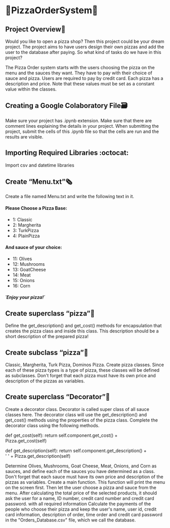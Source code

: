 # 🍕PizzaOrderSystem🍕

## Project Overview💼 

Would you like to open a pizza shop? Then this project could be your dream project. The project aims to have users design their own pizzas and add the user to the database after paying. So what kind of tasks do we have in this project?

The Pizza Order system starts with the users choosing the pizza on the menu and the sauces they want.  They have to pay with their choice of sauce and pizza.  Users are required to pay by credit card.  Each pizza has a description and price.  Note that these values ​​must be set as a constant value within the classes.

## Creating a Google Colaboratory File🗃️

Make sure your project has .ipynb extension.
Make sure that there are comment lines explaining the details in your project.
When submitting the project, submit the cells of this .ipynb file so that the cells are run and the results are visible.

## Importing Required Libraries :octocat:
Import csv and datetime libraries

## Create “Menu.txt”🗞️
Create a file named Menu.txt and write the following text in it.

#### Please Choose a Pizza Base: 
- 1: Classic
- 2: Margherita 
- 3: TurkPizza 
- 4: PlainPizza 
#### And sauce of your choice: 
- 11: Olives 
- 12: Mushrooms 
- 13: GoatCheese 
- 14: Meat 
- 15: Onions 
- 16: Corn 
##### ´Enjoy your pizza!´

## Create superclass “pizza”🧀
Define the get_description() and get_cost() methods for encapsulation that creates the pizza class and inside this class.
This description should be a short description of the prepared pizza!

## Create subclass “pizza”🥩
Classic, Margherita, Turk Pizza, Dominos Pizza. Create pizza classes. Since each of these pizza types is a type of pizza, these classes will be defined as subclasses.
Don't forget that each pizza must have its own price and description of the pizzas as variables.

## Create superclass “Decorator”🍄
Create a decorator class. Decorator is called super class of all sauce classes here.
The decorator class will use the get_description() and get_cost() methods using the properties of the pizza class. Complete the decorator class using the following methods.

   def get_cost(self):
       return self.component.get_cost() + \
         Pizza.get_cost(self)


   def get_description(self):
       return self.component.get_description() + \
         ' ' + Pizza.get_description(self)

Determine Olives, Mushrooms, Goat Cheese, Meat, Onions, and Corn as sauces, and define each of the sauces you have determined as a class.
Don't forget that each sauce must have its own price and description of the pizzas as variables.
Create a main function. This function will print the menu on the screen first. Then let the user choose a pizza and sauce from the menu. After calculating the total price of the selected products, it should ask the user for a name, ID number, credit card number and credit card password. with all required information
Calculate the payments of the people who choose their pizza and keep the user's name, user id, credit card information, description of order, time order and credit card password in the "Orders_Database.csv" file, which we call the database.
